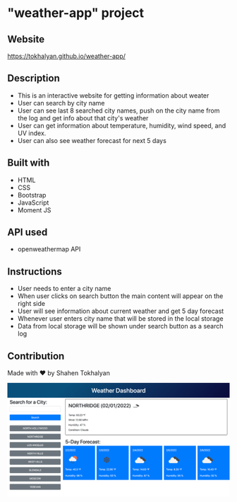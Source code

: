 # "weather-app" project

## Website
https://tokhalyan.github.io/weather-app/ 

## Description 
* This is an interactive website for getting information about weater
* User can search by city name
* User can see last 8 searched city names, push on the city name from the log and get info about that city's weather
* User can get information about temperature, humidity, wind speed, and UV index.
* User can also see weather forecast for next 5 days

## Built with
* HTML
* CSS
* Bootstrap
* JavaScript
* Moment JS

## API used
* openweathermap API

## Instructions 
* User needs to enter a city name
* When user clicks on search button the main content will appear on the right side
* User will see information about current weather and get 5 day forecast
* Whenever user enters city name that will be stored in the local storage
* Data from local storage will be shown under search button as a search log

## Contribution

Made with ❤ by Shahen Tokhalyan

![Screenshot](./assets/images/screenshot.png)
